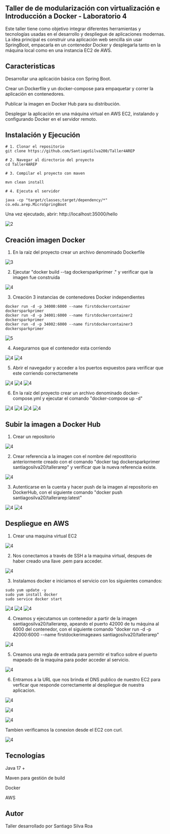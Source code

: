 ## Taller de de modularización con virtualización e Introducción a Docker - Laboratorio 4

Este taller tiene como objetivo integrar diferentes herramientas y tecnologías usadas en el desarrollo y despliegue de aplicaciones modernas.
La idea principal es construir una aplicación web sencilla sin usar SpringBoot, empacarla en un contenedor Docker y desplegarla tanto en la máquina local como en una instancia EC2 de AWS.

## Caracteristicas 

Desarrollar una aplicación básica con Spring Boot.

Crear un Dockerfile y un docker-compose para empaquetar y correr la aplicación en contenedores.

Publicar la imagen en Docker Hub para su distribución.

Desplegar la aplicación en una máquina virtual en AWS EC2, instalando y configurando Docker en el servidor remoto.

## Instalación y Ejecución

```
# 1. Clonar el repositorio
git clone https://github.com/SantiagoSilva200/Taller4AREP

# 2. Navegar al directorio del proyecto
cd Taller4AREP

# 3. Compilar el proyecto con maven

mvn clean install

# 4. Ejecuta el servidor

java -cp "target/classes;target/dependency/*" co.edu.arep.MicroSpringBoot

```

Una vez ejecutado, abrir: http://localhost:35000/hello

![2](src/main/images/2.png)

## Creación imagen Docker 

1. En la raíz del proyecto crear un archivo denominado Dockerfile

![3](src/main/images/3.png)

2. Ejecutar "docker build --tag dockersparkprimer ." y verificar que la imagen fue construida

![4](src/main/images/5.png)

3. Creación 3 instancias de contenedores Docker independientes

```
docker run -d -p 34000:6000 --name firstdockercontainer dockersparkprimer
docker run -d -p 34001:6000 --name firstdockercontainer2 dockersparkprimer
docker run -d -p 34002:6000 --name firstdockercontainer3 dockersparkprimer
```
![5](src/main/images/6.png)

4. Asegurarnos que el contenedor esta corriendo 

![4](src/main/images/7.png)
![4](src/main/images/8.png)

5. Abrir el navegador y acceder a los puertos expuestos para verificar que este corriendo 
correctamenete

![4](src/main/images/9.png)
![4](src/main/images/10.png)
![4](src/main/images/11.png)

6. En la raíz del proyecto crear un archivo denominado docker-compose.yml y ejecutar el comando "docker-compose up -d" 

![4](src/main/images/12.png)
![4](src/main/images/13.png)
![4](src/main/images/14.png)
![4](src/main/images/15.png)
## Subir la imagen a Docker Hub

1. Crear un repositorio 

![4](src/main/images/16.png)

2. Crear referencia a la imagen con el nombre del repostitorio anteriormente creado con el comando "docker tag dockersparkprimer santiagosilva20/tallerarep" y verificar que la nueva referencia existe.

![4](src/main/images/17.png)

3. Autenticarse en la cuenta y hacer push de la imagen al repositorio en DockerHub, con el siguiente comando "docker push santiagosilva20/tallerarep:latest"

![4](src/main/images/18.png)
![4](src/main/images/19.png)

## Despliegue en AWS

1. Crear una maquina virtual EC2 

![4](src/main/images/20.png)

2. Nos conectamos a través de SSH a la maquina virtual, despues de haber creado una llave .pem para acceder. 

![4](src/main/images/21.png)

3. Instalamos docker e iniciamos el servicio con los siguientes comandos:

```
sudo yum update -y
sudo yum install docker
sudo service docker start
```

![4](src/main/images/22.png)
![4](src/main/images/23.png)
![4](src/main/images/24.png)


4. Creamos y ejecutamos un contenedor a partir de la imagen santiagosilva20/tallerarep, apeando el puerto 42000 de tu máquina al 6000 del contenedor, con el siguiente comando "docker run -d -p 42000:6000 --name firstdockerimageaws santiagosilva20/tallerarep"

![4](src/main/images/26.png)

5. Creamos una regla de entrada para permitir el trafico sobre el puerto mapeado de la maquina para poder acceder al servicio. 

![4](src/main/images/27.png)

6. Entramos a la URL que nos brinda el DNS publico de nuestro EC2 para verficar que responde correctamente al despliegue de nuestra aplicacion. 

![4](src/main/images/28.png)

![4](src/main/images/30.png)

![4](src/main/images/31.png)

Tambien verificamos la conexion desde el EC2 con curl. 

![4](src/main/images/29.png)


## Tecnologías

Java 17 + 

Maven para gestión de build

Docker 

AWS

## Autor

Taller desarrollado por Santiago Silva Roa 